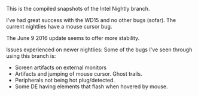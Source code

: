 This is the compiled snapshots of the Intel Nightly branch.  

I've had great success with the WD15 and no other bugs (sofar).
The current nightlies have a mouse cursor bug. 


The June 9 2016 update seems to offer more stability.

Issues experienced on newer nightlies:
Some of the bugs I've seen through using this branch is:
- Screen artifacts on external monitors
- Artifacts and jumping of mouse cursor.  Ghost trails.
- Peripherals not being hot plug/detected.
- Some DE having elements that flash when hovered by mouse.
